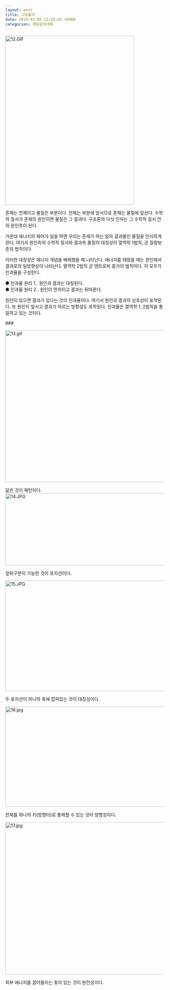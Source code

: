 ```yaml
---
layout: post
title: 그림풀이
date: 2010-03-05 12:21:02 +0900
categories: 깨달음의대화
---
```

<IMG alt=12.GIF src="assets/attach/images/187/067/082/12.GIF" width=407 height=534>   
  
  





  


  
존재는 전체이고 물질은 부분이다. 전체는 부분에 앞서므로 존재는 물질에 앞선다. 수학적 질서가 존재의 원인이면 물질은 그 결과다. 구조론의 다섯 인자는 그 수학적 질서 안의 원인측이 된다.



가운데 에너지의 제어가 일을 하면 우리는 존재가 하는 일의 결과물인 물질을 인식하게 된다. 여기서 원인측의 수학적 질서와 결과측 물질의 대칭성이 열역학 1법칙, 곧 질량보존의 법칙이다.



이러한 대칭성은 에너지 개념을 배제했을 때 나타난다. 에너지를 태웠을 때는 원인에서 결과로의 일방향성이 나타난다. 열역학 2법칙 곧 엔트로피 증가의 법칙이다. 이 모두가 인과율을 구성한다.



● 인과율 원리 1.. 원인과 결과는 대칭된다.   
● 인과율 원리 2.. 원인이 먼저이고 결과는 뒤따른다.



원인이 있으면 결과가 있다는 것이 인과율이다. 여기서 원인과 결과의 상호성이 포착된다. 또 원인이 앞서고 결과가 따르는 방향성도 포착된다. 인과율은 열역학 1, 2법칙을 통일하고 있는 것이다.





  

  




  
\###   
  
  
  
<IMG alt=13.gif src="http://gujoron.com/xe/assets/attach/images/187/067/082/13.gif" width=640 height=480>  
  
닮은 것이 패턴이다.  
<IMG alt=14.JPG src="assets/attach/images/187/067/082/14.JPG" width=564 height=228>  
  
  
  
  
앞뒤구분이 가능한 것이 포지션이다.  
  
  
  
<IMG alt=15.JPG src="assets/attach/images/187/067/082/15.JPG" width=562 height=349>   
  
두 포지션이 하나의 축에 잡혀있는 것이 대칭성이다.  
  
  
<IMG alt=16.jpg src="http://gujoron.com/xe/assets/attach/images/187/067/082/16.jpg" width=523 height=317>   
  
전체를 하나의 키(방향타)로 통제할 수 있는 것이 방향성이다.  
  
<IMG alt=17.jpg src="http://gujoron.com/xe/assets/attach/images/187/067/082/17.jpg" width=603 height=481>  
  
외부 에너지를 끌어들이는 돛이 있는 것이 완전성이다.
